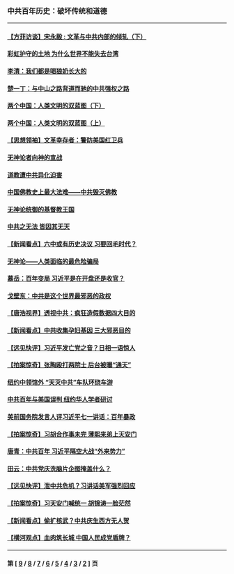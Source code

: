 ### 中共百年历史：破坏传统和道德
---
#### [【方菲访谈】宋永毅 : 文革与中共内部的倾轧（下）](../../pages/nf1176114/n13486836.md?01150430) 
#### [彩虹护守的土地 为什么世界不能失去台湾](../../pages/nf1176114/n13476849.md?01150430) 
#### [李清：我们都是喝狼奶长大的](../../pages/nf1176114/n13471478.md?01150430) 
#### [楚一丁：与中山之路背道而驰的中共强权之路](../../pages/nf1176114/n13437270.md?01150430) 
#### [两个中国：人类文明的双蓝图（下）](../../pages/nf1176114/n13423132.md?01150430) 
#### [两个中国：人类文明的双蓝图（上）](../../pages/nf1176114/n13422687.md?01150430) 
#### [【思想领袖】文革幸存者：警防美国红卫兵](../../pages/nf1176114/n13339289.md?01150430) 
#### [无神论者向神的宣战](../../pages/nf1176114/n13281535.md?01150430) 
#### [道教遭中共异化迫害](../../pages/nf1176114/n13281463.md?01150430) 
#### [中国佛教史上最大法难——中共毁灭佛教](../../pages/nf1176114/n13281397.md?01150430) 
#### [无神论统御的基督教王国](../../pages/nf1176114/n13281280.md?01150430) 
#### [中共之无法 皆因其无天](../../pages/nf1176114/n13281088.md?01150430) 
#### [【新闻看点】六中或有历史决议 习要回毛时代？](../../pages/nf1176114/n13222895.md?01150430) 
#### [无神论——人类面临的最危险骗局](../../pages/nf1176114/n13196137.md?01150430) 
#### [慕岳：百年变局 习近平是在开盘还是收官？](../../pages/nf1176114/n13206516.md?01150430) 
#### [戈壁东：中共是这个世界最邪恶的政权](../../pages/nf1176114/n13085641.md?01150430) 
#### [【唐浩视界】透视中共：疯狂造假数据四大目的](../../pages/nf1176114/n13080590.md?01150430) 
#### [【新闻看点】中共收集孕妇基因 三大邪恶目的](../../pages/nf1176114/n13077182.md?01150430) 
#### [【远见快评】习近平发亡党之音？日相一语惊人](../../pages/nf1176114/n13074809.md?01150430) 
#### [【拍案惊奇】张陶殴打两院士 后台被曝“通天”](../../pages/nf1176114/n13070496.md?01150430) 
#### [纽约中领馆外 “天灭中共”车队环绕车游](../../pages/nf1176114/n13070693.md?01150430) 
#### [中共百年与美国误判 纽约华人学者研讨](../../pages/nf1176114/n13067969.md?01150430) 
#### [美前国务院发言人评习近平七一讲话：百年暴政](../../pages/nf1176114/n13066986.md?01150430) 
#### [【拍案惊奇】习胡合作事未完 薄熙来弟上天安门](../../pages/nf1176114/n13065867.md?01150430) 
#### [唐青：中共百年 习近平隔空大战“外来势力”](../../pages/nf1176114/n13065976.md?01150430) 
#### [田云：中共党庆洗脑片企图掩盖什么？](../../pages/nf1176114/n13064395.md?01150430) 
#### [【远见快评】泄中共危机？习讲话美军强烈回应](../../pages/nf1176114/n13064269.md?01150430) 
#### [【拍案惊奇】习天安门喊统一 胡锦涛一脸茫然](../../pages/nf1176114/n13063233.md?01150430) 
#### [【新闻看点】偷扩核武？中共庆生西方无人贺](../../pages/nf1176114/n13061263.md?01150430) 
#### [【横河观点】血肉筑长城 中国人民成党盾牌？](../../pages/nf1176114/n13061779.md?01150430) 

---
#### 第 [ [9](./9.md?01150430) / [8](./8.md?01150430) / [7](./7.md?01150430) / [6](./6.md?01150430) / [5](./5.md?01150430) / [4](./4.md?01150430) / [3](./3.md?01150430) / [2](./2.md?01150430) ] 页
